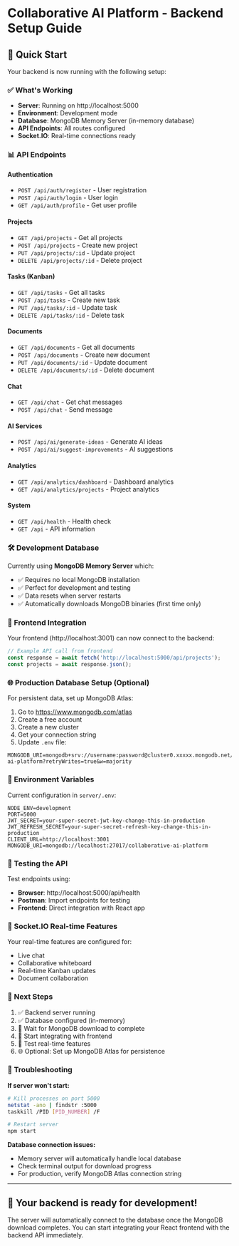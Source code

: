 # Collaborative AI Platform - Backend Setup Guide

## 🚀 Quick Start

Your backend is now running with the following setup:

### ✅ What's Working
- **Server**: Running on http://localhost:5000
- **Environment**: Development mode
- **Database**: MongoDB Memory Server (in-memory database)
- **API Endpoints**: All routes configured
- **Socket.IO**: Real-time connections ready

### 📊 API Endpoints

#### Authentication
- `POST /api/auth/register` - User registration
- `POST /api/auth/login` - User login
- `GET /api/auth/profile` - Get user profile

#### Projects
- `GET /api/projects` - Get all projects
- `POST /api/projects` - Create new project
- `PUT /api/projects/:id` - Update project
- `DELETE /api/projects/:id` - Delete project

#### Tasks (Kanban)
- `GET /api/tasks` - Get all tasks
- `POST /api/tasks` - Create new task
- `PUT /api/tasks/:id` - Update task
- `DELETE /api/tasks/:id` - Delete task

#### Documents
- `GET /api/documents` - Get all documents
- `POST /api/documents` - Create new document
- `PUT /api/documents/:id` - Update document
- `DELETE /api/documents/:id` - Delete document

#### Chat
- `GET /api/chat` - Get chat messages
- `POST /api/chat` - Send message

#### AI Services
- `POST /api/ai/generate-ideas` - Generate AI ideas
- `POST /api/ai/suggest-improvements` - AI suggestions

#### Analytics
- `GET /api/analytics/dashboard` - Dashboard analytics
- `GET /api/analytics/projects` - Project analytics

#### System
- `GET /api/health` - Health check
- `GET /api` - API information

### 🛠️ Development Database

Currently using **MongoDB Memory Server** which:
- ✅ Requires no local MongoDB installation
- ✅ Perfect for development and testing
- ✅ Data resets when server restarts
- ✅ Automatically downloads MongoDB binaries (first time only)

### 🔗 Frontend Integration

Your frontend (http://localhost:3001) can now connect to the backend:

```javascript
// Example API call from frontend
const response = await fetch('http://localhost:5000/api/projects');
const projects = await response.json();
```

### 🌐 Production Database Setup (Optional)

For persistent data, set up MongoDB Atlas:

1. Go to https://www.mongodb.com/atlas
2. Create a free account
3. Create a new cluster
4. Get your connection string
5. Update `.env` file:
```env
MONGODB_URI=mongodb+srv://username:password@cluster0.xxxxx.mongodb.net/collaborative-ai-platform?retryWrites=true&w=majority
```

### 🔐 Environment Variables

Current configuration in `server/.env`:
```env
NODE_ENV=development
PORT=5000
JWT_SECRET=your-super-secret-jwt-key-change-this-in-production
JWT_REFRESH_SECRET=your-super-secret-refresh-key-change-this-in-production
CLIENT_URL=http://localhost:3001
MONGODB_URI=mongodb://localhost:27017/collaborative-ai-platform
```

### 🧪 Testing the API

Test endpoints using:
- **Browser**: http://localhost:5000/api/health
- **Postman**: Import endpoints for testing
- **Frontend**: Direct integration with React app

### 🔄 Socket.IO Real-time Features

Your real-time features are configured for:
- Live chat
- Collaborative whiteboard
- Real-time Kanban updates
- Document collaboration

### 📝 Next Steps

1. ✅ Backend server running
2. ✅ Database configured (in-memory)
3. 🔄 Wait for MongoDB download to complete
4. 🚀 Start integrating with frontend
5. 🧪 Test real-time features
6. 🌐 Optional: Set up MongoDB Atlas for persistence

### 🐛 Troubleshooting

**If server won't start:**
```bash
# Kill processes on port 5000
netstat -ano | findstr :5000
taskkill /PID [PID_NUMBER] /F

# Restart server
npm start
```

**Database connection issues:**
- Memory server will automatically handle local database
- Check terminal output for download progress
- For production, verify MongoDB Atlas connection string

---

## 🎉 Your backend is ready for development!

The server will automatically connect to the database once the MongoDB download completes.
You can start integrating your React frontend with the backend API immediately.
